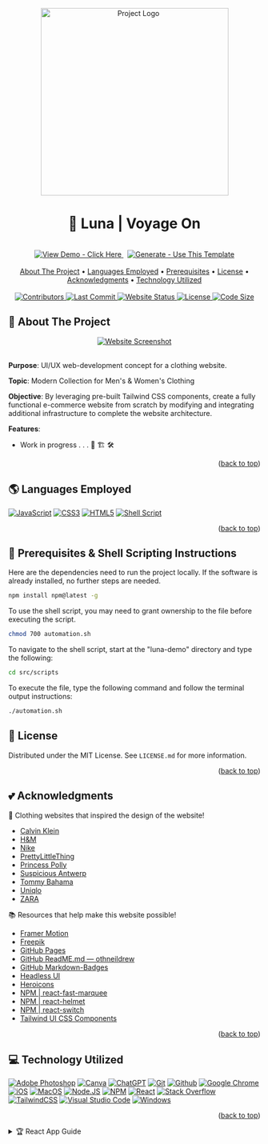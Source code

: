 <a name="readme-top"></a>

<!-- PROJECT LOGO -->
<div align="center">
  <a href="https://gchang2004.github.io/luna-demo">
    <img
      src="https://github.com/gchang2004/luna-demo/blob/master/src/assets/logos/logo.png?raw=true"
      width="375px"
      alt="Project Logo"
    >
  </a>

  <h1 align="center"> 🌙 Luna | Voyage On</h1>
</div>

<!-- PROJECT BADGES -->
<br />
<div align="center">
  <a href="https://gchang2004.github.io/luna-demo/">
    <img
      src="https://img.shields.io/badge/View_Demo-Click_Here-informational?style=for-the-badge&logo=google+chrome&logoColor=white"
      alt="View Demo - Click Here"
    >
  </a>&nbsp;
  <a href="https://github.com/gchang2004/luna-demo/generate">
    <img
      src="https://img.shields.io/badge/Generate-Use_This_Template-2ea44f?style=for-the-badge&logo=github&logoColor=white"
      alt="Generate - Use This Template"
    >
  </a>
</div>

<!-- 📚 TABLE OF CONTENTS -->
<br />
  <div align="center">
    <a href="#-about-the-project">About The Project</a> •
    <a href="#-languages-employed">Languages Employed</a> •
    <a href="#-prerequisites">Prerequisites</a> •
    <a href="#-license">License</a> •
    <a href="#-acknowledgments">Acknowledgments</a> •
    <a href="#-technology-utilized">Technology Utilized</a>
  </div>
<br />

<!-- PROJECT BADGES -->

<div align="center">
  <a href="https://github.com/gchang2004/luna-demo/graphs/contributors">
    <img
      src="https://img.shields.io/github/contributors/gchang2004/luna-demo?color=blueviolet" alt="Contributors"
    >
  </a>
  <a href="https://github.com/gchang2004/luna-demo/graphs/commit-activity">
    <img
      src="https://img.shields.io/github/last-commit/gchang2004/luna-demo"
      alt="Last Commit">
   </a>
  <a href="https://github.com/gchang2004/luna-demo/settings/pages">
    <img
      src="https://img.shields.io/website?color=success&url=https%3A%2F%2Fluna-demo%2F"
      alt="Website Status">
  </a>
  <a href="https://github.com/gchang2004/luna-demo/blob/main/LICENSE.md">
    <img
      src="https://img.shields.io/github/license/gchang2004/luna-demo?color=ff69b4"
      alt="License">
  </a>
  <a href="https://github.com/settings/repositories">
    <img
      src="https://img.shields.io/github/languages/code-size/gchang2004/luna-demo?color=informational"
      alt="Code Size">
  </a>
</div>

<!-- ABOUT THE PROJECT -->

## 🧭 About The Project

<div align="center">
  <a href="https://gchang2004.github.io/luna-demo/">
    <img
      src="https://github.com/gchang2004/luna-demo/blob/master/src/assets/logos/landing-page.png?raw=true"
      alt="Website Screenshot">
  </a>
</div>

<br/>

**Purpose**: UI/UX web-development concept for a clothing website.

**Topic**: Modern Collection for Men's & Women's Clothing

**Objective**: By leveraging pre-built Tailwind CSS components, create a fully functional e-commerce website from scratch by modifying and integrating additional infrastructure to complete the website architecture.

**Features**:

- Work in progress . . . 🚧 🏗️ 🛠️

<p align="right">(<a href="#readme-top">back to top</a>)</p>

<!-- SOFTWARE PROGRAMS USED -->

## 🌎 Languages Employed

[![JavaScript][javascript-shield]][javascript-url]
[![CSS3][css3-shield]][css3-url]
[![HTML5][html5-shield]][html5-url]
[![Shell Script][shell-script-shield]][shell-script-url]

<p align="right">(<a href="#readme-top">back to top</a>)</p>

<!-- DEPENDENCIES -->

## 🚀 Prerequisites & Shell Scripting Instructions

Here are the dependencies need to run the project locally. If the software is already installed, no further steps are needed.

  ```sh
  npm install npm@latest -g
  ```

To use the shell script, you may need to grant ownership to the file before executing the script.

  ```sh
  chmod 700 automation.sh
  ```

To navigate to the shell script, start at the "luna-demo" directory and type the following:

  ```sh
  cd src/scripts
  ```

To execute the file, type the following command and follow the terminal output instructions:

  ```sh
  ./automation.sh
  ```

<!-- LICENSE -->

## 📜 License

Distributed under the MIT License. See `LICENSE.md` for more information.

<p align="right">(<a href="#readme-top">back to top</a>)</p>

<!-- ACKNOWLEDGMENTS -->

## 💕 Acknowledgments

👕 Clothing websites that inspired the design of the website!

- [Calvin Klein](https://www.calvinklein.us/en)
- [H&M](https://www2.hm.com/en_us/index.html)
- [Nike](https://www.nike.com/)
- [PrettyLittleThing](https://www.prettylittlething.us/)
- [Princess Polly](https://us.princesspolly.com/)
- [Suspicious Antwerp](https://www.suspiciousantwerp.com/en-us)
- [Tommy Bahama](https://www.tommybahama.com/)
- [Uniqlo](https://www.uniqlo.com/us/en/men)
- [ZARA](https://www.zara.com/us/)

📚 Resources that help make this website possible!

- [Framer Motion](https://www.framer.com/motion/)
- [Freepik](https://www.freepik.com)
- [GitHub Pages](https://pages.github.com)
- [GitHub ReadME.md — othneildrew](https://github.com/othneildrew/Best-README-Template/blob/master/README.md#readme-top)
- [GitHub Markdown-Badges](https://github.com/Ileriayo/markdown-badges)
- [Headless UI](https://headlessui.com/)
- [Heroicons](https://heroicons.com/)
- [NPM | react-fast-marquee](https://www.npmjs.com/package/react-fast-marquee)
- [NPM | react-helmet](https://www.npmjs.com/package/react-helmet)
- [NPM | react-switch](https://www.npmjs.com/package/react-switch)
- [Tailwind UI CSS Components](https://tailwindui.com/components)

<p align="right">(<a href="#readme-top">back to top</a>)</p>

<!-- RESOURCES USED -->

## 💻 Technology Utilized

[![Adobe Photoshop][adobe_photoshop-shield]][adobe_photoshop-url]
[![Canva][canva-shield]][canva-url]
[![ChatGPT][chatgpt-shield]][chatgpt-url]
[![Git][git-shield]][git-url]
[![Github][github-shield]][github-url]
[![Google Chrome][google_chrome-shield]][google_chrome-url]
[![iOS][ios-shield]][ios-url]
[![MacOS][macos-shield]][macos-url]
[![Node.JS][nodejs-shield]][nodejs-url]
[![NPM][npm-shield]][npm-url]
[![React][react-shield]][react-url]
[![Stack Overflow][stack_overflow-shield]][stack_overflow-url]
[![TailwindCSS][tailwindcss-shield]][tailwindcss-url]
[![Visual Studio Code][visual_studio_code-shield]][visual_studio_code-url]
[![Windows][windows-shield]][windows-url]

<p align="right">(<a href="#readme-top">back to top</a>)</p>

<!-- DEFAULT CREATE REACT APP GUIDE -->
<details>
<summary>
  🏆 React App Guide
</summary>

## Getting Started with Create React App

This project was bootstrapped with [Create React App](https://github.com/facebook/create-react-app).

## Available Scripts

In the project directory, you can run:

### `npm start`

Runs the app in the development mode.\
Open [http://localhost:3000](http://localhost:3000) to view it in your browser.

The page will reload when you make changes.\
You may also see any lint errors in the console.

### `npm test`

Launches the test runner in the interactive watch mode.\
See the section about [running tests](https://facebook.github.io/create-react-app/docs/running-tests) for more information.

### `npm run build`

Builds the app for production to the `build` folder.\
It correctly bundles React in production mode and optimizes the build for the best performance.

The build is minified and the filenames include the hashes.\
Your app is ready to be deployed!

See the section about [deployment](https://facebook.github.io/create-react-app/docs/deployment) for more information.

### `npm run eject`

**Note: this is a one-way operation. Once you `eject`, you can't go back!**

If you aren't satisfied with the build tool and configuration choices, you can `eject` at any time. This command will remove the single build dependency from your project.

Instead, it will copy all the configuration files and the transitive dependencies (webpack, Babel, ESLint, etc) right into your project so you have full control over them. All of the commands except `eject` will still work, but they will point to the copied scripts so you can tweak them. At this point you're on your own.

You don't have to ever use `eject`. The curated feature set is suitable for small and middle deployments, and you shouldn't feel obligated to use this feature. However we understand that this tool wouldn't be useful if you couldn't customize it when you are ready for it.

## Learn More

You can learn more in the [Create React App documentation](https://facebook.github.io/create-react-app/docs/getting-started).

To learn React, check out the [React documentation](https://reactjs.org/).

### Code Splitting

This section has moved here: [https://facebook.github.io/create-react-app/docs/code-splitting](https://facebook.github.io/create-react-app/docs/code-splitting)

### Analyzing the Bundle Size

This section has moved here: [https://facebook.github.io/create-react-app/docs/analyzing-the-bundle-size](https://facebook.github.io/create-react-app/docs/analyzing-the-bundle-size)

### Making a Progressive Web App

This section has moved here: [https://facebook.github.io/create-react-app/docs/making-a-progressive-web-app](https://facebook.github.io/create-react-app/docs/making-a-progressive-web-app)

### Advanced Configuration

This section has moved here: [https://facebook.github.io/create-react-app/docs/advanced-configuration](https://facebook.github.io/create-react-app/docs/advanced-configuration)

### Deployment

This section has moved here: [https://facebook.github.io/create-react-app/docs/deployment](https://facebook.github.io/create-react-app/docs/deployment)

### `npm run build` fails to minify

This section has moved here: [https://facebook.github.io/create-react-app/docs/troubleshooting#npm-run-build-fails-to-minify](https://facebook.github.io/create-react-app/docs/troubleshooting#npm-run-build-fails-to-minify)

</details>

<!-- MARKDOWN LANGUAGES -->

[css3-shield]: https://img.shields.io/badge/css3-%231572B6.svg?style=for-the-badge&logo=css3&logoColor=white
[css3-url]: https://www.w3.org/Style/CSS/Overview.en.html
[html5-shield]: https://img.shields.io/badge/html5-%23E34F26.svg?style=for-the-badge&logo=html5&logoColor=white
[html5-url]: https://html.spec.whatwg.org/multipage/
[javascript-shield]: https://img.shields.io/badge/javascript-%23323330.svg?style=for-the-badge&logo=javascript&logoColor=%23F7DF1E
[javascript-url]: https://www.javascript.com/
[react-shield]: https://img.shields.io/badge/react-%2320232a.svg?style=for-the-badge&logo=react&logoColor=%2361DAFB
[react-url]: https://reactjs.org/
[shell-script-shield]: https://img.shields.io/badge/shell_script-%23121011.svg?style=for-the-badge&logo=gnu-bash&logoColor=white
[shell-script-url]: https://linuxcommand.org

<!-- MARKDOWN RESOURCES -->

[adobe_photoshop-shield]: https://img.shields.io/badge/adobe%20photoshop-%2331A8FF.svg?style=for-the-badge&logo=adobe%20photoshop&logoColor=white
[adobe_photoshop-url]: https://www.adobe.com/products/photoshop.html
[canva-shield]: https://img.shields.io/badge/Canva-%2300C4CC.svg?style=for-the-badge&logo=Canva&logoColor=white
[canva-url]: https://www.canva.com/
[chatgpt-shield]: https://img.shields.io/badge/chatGPT-74aa9c?style=for-the-badge&logo=openai&logoColor=white
[chatgpt-url]: https://openai.com/blog/chatgpt
[git-shield]: https://img.shields.io/badge/git-%23F05033.svg?style=for-the-badge&logo=git&logoColor=white
[git-url]: https://git-scm.com/
[github-shield]: https://img.shields.io/badge/github-%23121011.svg?style=for-the-badge&logo=github&logoColor=white
[github-url]: https://github.com/
[google_chrome-shield]: https://img.shields.io/badge/Google%20Chrome-4285F4?style=for-the-badge&logo=GoogleChrome&logoColor=white
[google_chrome-url]: https://www.google.com/chrome/
[ios-shield]: https://img.shields.io/badge/iOS-000000?style=for-the-badge&logo=ios&logoColor=white
[ios-url]: https://www.apple.com/ios/
[macos-shield]: https://img.shields.io/badge/mac%20os-000000?style=for-the-badge&logo=macos&logoColor=F0F0F0
[macos-url]: https://www.apple.com/macos
[nodejs-shield]: https://img.shields.io/badge/node.js-6DA55F?style=for-the-badge&logo=node.js&logoColor=white
[nodejs-url]: https://nodejs.org/
[npm-shield]: https://img.shields.io/badge/NPM-%23000000.svg?style=for-the-badge&logo=npm&logoColor=white
[npm-url]: https://www.npmjs.com/
[stack_overflow-shield]: https://img.shields.io/badge/-Stackoverflow-FE7A16?style=for-the-badge&logo=stack-overflow&logoColor=white
[stack_overflow-url]: https://stackoverflow.com/
[tailwindcss-shield]: https://img.shields.io/badge/tailwindcss-%2338B2AC.svg?style=for-the-badge&logo=tailwind-css&logoColor=white
[tailwindcss-url]: https://tailwindcss.com/
[visual_studio_code-shield]: https://img.shields.io/badge/Visual%20Studio%20Code-0078d7.svg?style=for-the-badge&logo=visual-studio-code&logoColor=white
[visual_studio_code-url]: https://code.visualstudio.com/
[windows-shield]: https://img.shields.io/badge/Windows-0078D6?style=for-the-badge&logo=windows&logoColor=white
[windows-url]: https://www.microsoft.com/en-us/windows
